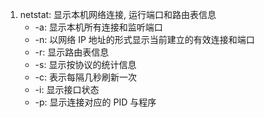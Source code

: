 1. netstat: 显示本机网络连接, 运行端口和路由表信息
   - -a: 显示本机所有连接和监听端口
   - -n: 以网络 IP 地址的形式显示当前建立的有效连接和端口
   - -r: 显示路由表信息
   - -s: 显示按协议的统计信息
   - -c: 表示每隔几秒刷新一次
   - -i: 显示接口状态
   - -p: 显示连接对应的 PID 与程序

